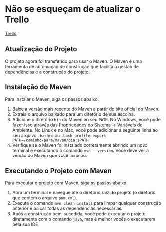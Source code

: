 # Não se esqueçam de atualizar o Trello

[Trello](https://trello.com/b/xyExlXkg/projeto-a3)

## Atualização do Projeto

O projeto agora foi transferido para usar o Maven. O Maven é uma ferramenta de automação de construção que facilita a gestão de dependências e a construção do projeto.

## Instalação do Maven

Para instalar o Maven, siga os passos abaixo:

1. Baixe a versão mais recente do Maven a partir do [site oficial do Maven](https://maven.apache.org/download.cgi).
2. Extraia o arquivo baixado para um diretório de sua escolha.
3. Adicione o diretório `bin` do Maven ao seu `PATH`. No Windows, você pode fazer isso através das Propriedades do Sistema -> Variáveis de Ambiente. No Linux e no Mac, você pode adicionar a seguinte linha ao seu arquivo `.bashrc` ou `.bash_profile`: `export PATH=/caminho/para/maven/bin:$PATH`
4. Verifique se o Maven foi instalado corretamente abrindo um novo terminal e executando o comando `mvn --version`. Você deve ver a versão do Maven que você instalou.

## Executando o Projeto com Maven

Para executar o projeto com Maven, siga os passos abaixo:

1. Abra um terminal e navegue até o diretório raiz do projeto (o diretório que contém o arquivo `pom.xml`).
2. Execute o comando `mvn clean install` para limpar qualquer construção anterior e baixar todas as dependências necessárias.
3. Após a construção bem-sucedida, você pode executar o projeto diretamente com o comando `java`, mas é melhor vocês o executarem pela sua IDE

